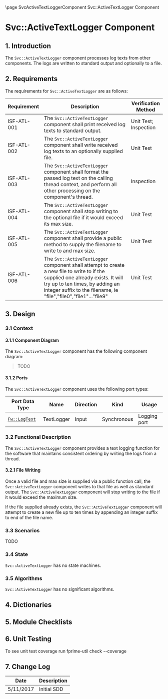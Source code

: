 \page SvcActiveTextLoggerComponent Svc::ActiveTextLogger Component
# Svc::ActiveTextLogger Component

## 1. Introduction

The `Svc::ActiveTextLogger` component processes log texts from other components. The logs are written to standard output and optionally to a file.

## 2. Requirements

The requirements for `Svc::ActiveTextLogger` are as follows:

Requirement | Description | Verification Method
----------- | ----------- | -------------------
ISF-ATL-001 | The `Svc::ActiveTextLogger` component shall print received log texts to standard output. | Unit Test; Inspection
ISF-ATL-002 | The `Svc::ActiveTextLogger` component shall write received log texts to an optionally supplied file. | Unit Test
ISF-ATL-003 | The `Svc::ActiveTextLogger` component shall format the passed log text on the calling thread context, and perform all other processing on the component's thread. | Inspection
ISF-ATL-004 | The `Svc::ActiveTextLogger` component shall stop writing to the optional file if it would exceed its max size. | Unit Test
ISF-ATL-005 | The `Svc::ActiveTextLogger` component shall provide a public method to supply the filename to write to and max size. | Unit Test
ISF-ATL-006 | The `Svc::ActiveTextLogger` component shall attempt to create a new file to write to if the supplied one already exists.  It will try up to ten times, by adding an integer suffix to the filename, ie "file","file0","file1"..."file9" | Unit Test


## 3. Design

### 3.1 Context

#### 3.1.1 Component Diagram

The `Svc::ActiveTextLogger` component has the following component diagram:

> TODO

#### 3.1.2 Ports

The `Svc::ActiveTextLogger` component uses the following port types:

Port Data Type | Name | Direction | Kind | Usage
-------------- | ---- | --------- | ---- | -----
[`Fw::LogText`](../../../Fw/Log/docs/sdd.md) | TextLogger | Input | Synchronous | Logging port

### 3.2 Functional Description

The `Svc::ActiveTextLogger` component provides a text logging function for the software that maintains consistent ordering by writing the logs from a thread.

#### 3.2.1 File Writing

Once a valid file and max size is supplied via a public function call, the `Svc::ActiveTextLogger` component writes to that file as well as standard output.  The `Svc::ActiveTextLogger` component will stop writing to the file if it would exceed the maximum size.

If the file supplied already exists, the `Svc::ActiveTextLogger` component will attempt to create a new file up to ten times by appending an integer suffix to end of the file name.

### 3.3 Scenarios

TODO

### 3.4 State

`Svc::ActiveTextLogger` has no state machines.

### 3.5 Algorithms

`Svc::ActiveTextLogger` has no significant algorithms.

## 4. Dictionaries

## 5. Module Checklists

## 6. Unit Testing

To see unit test coverage run fprime-util check --coverage

## 7. Change Log

Date | Description
---- | -----------
5/11/2017 | Initial SDD



